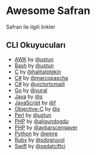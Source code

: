 Awesome Safran
==============

Safran ile ilgili linkler

## CLI Okuyucuları
  
  - [AWK](http://github.com/ustun/safran-perl) by [@ustun](http://github.com/ustun)
  - [Bash](http://github.com/ustun/safran-perl) by [@ustun](http://github.com/ustun)
  - [C](https://github.com/halitalptekin/safran-cli) by [@halitalptekin](https://github.com/halitalptekin/safran-cli)
  - [C#](https://github.com/marcopascha/Safran) by [@marcopascha](https://github.com/marcopascha)
  - [C#](https://github.com/VictorTomaili/Safran.io-Console) by [@victortomaili](https://github.com/VictorTomaili)
  - [Go](http://github.com/vural/safran) by [@vural](http://github.com/vural)
  - [Java](https://github.com/s/SafranJavaCLI) by [@s](https://github.com/s)
  - [JavaScript](http://github.com/f/safran-cli) by [@f](http://github.com/f)
  - [Objective-C](https://github.com/s/SafranObjcCLI) by [@s](https://github.com/s)
  - [Perl](http://github.com/ustun/safran-perl) by [@ustun](http://github.com/ustun)
  - [PHP](http://github.com/aligundogdu/safranCli) by [@aligundogdu](http://github.com/aligundogdu)
  - [PHP](http://github.com/aybarscengaver/safran) by [@aybarscengaver](http://github.com/aybarscengaver)
  - [Python](http://github.com/emre/safran) by [@emre](http://github.com/emre)
  - [Ruby](http://github.com/sdogruyol/safran) by [@sdogruyol](http://github.com/sdogruyol)
  - [Swift](https://github.com/sedatciftci/Safran-CLI) by [@sedatciftci](https://github.com/sedatciftci)
  
